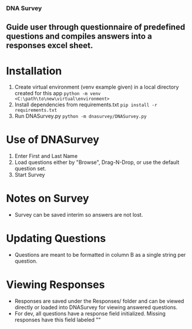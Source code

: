 ### DNA Survey
## Guide user through questionnaire of predefined questions and compiles answers into a responses excel sheet.

# Installation
1. Create virtual environment (venv example given) in a local directory created for this app
    `python -m venv <C:\path\to\new\virtual\environment>`
2. Install dependencies from requirements.txt
    `pip install -r requirements.txt`
3. Run DNASurvey.py
    `python -m dnasurvey/DNASurvey.py`

# Use of DNASurvey
1. Enter First and Last Name
2. Load questions either by "Browse", Drag-N-Drop, or use the default question set.
3. Start Survey

# Notes on Survey
- Survey can be saved interim so answers are not lost.

# Updating Questions
- Questions are meant to be formatted in column B as a single string per question.

# Viewing Responses
- Responses are saved under the Responses/ folder and can be viewed directly or loaded into DNASurvey for viewing answered questions.
- For dev, all questions have a response field initialized. Missing responses have this field labeled "<missing>"
